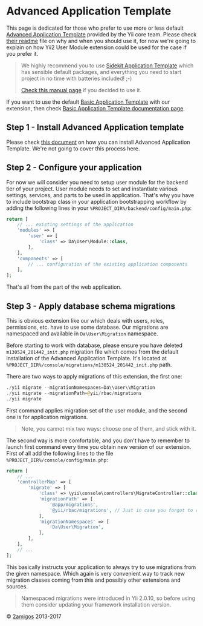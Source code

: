 Advanced Application Template
=============================

This page is dedicated for those who prefer to use more or less default
[Advanced Application Template](https://github.com/yiisoft/yii2-app-advanced) provided by the Yii core team. Please
check [their readme](https://github.com/yiisoft/yii2-app-advanced#readme) file on why and when you should use it,
for now we're going to explain on how Yii2 User Module extension could be used for the case if you prefer it.

> We highly recommend you to use [Sidekit Application Template](https://github.com/sidekit/yii2-app-template) which has sensible default
packages, and everything you need to start project in no time with batteries included! ;-)
>
> [Check this manual page](sidekit-application-template.md) if you decided to use it.

If you want to use the default [Basic Application Template](https://github.com/yiisoft/yii2-app-basic) with our
extension, then check [Basic Application Template documentation page](yii2-application-template.md).

Step 1 - Install Advanced Application template
----------------------------------------------

Please check [this document](https://github.com/yiisoft/yii2-app-advanced/blob/master/docs/guide/start-installation.md)
on how you can install Advanced Application Template. We're not going to cover this process here.

Step 2 - Configure your application
-----------------------------------

For now we will consider you need to setup user module for the backend tier of your project. User module needs to set
and instantiate various settings, services, and parts to be used in application. That's why you have to include
bootstrap class in your application bootstrapping workflow by adding the following lines in your
`%PROJECT_DIR%/backend/config/main.php`:

```php
return [
    // ... existing settings of the application
    'modules' => [
        'user' => [
            'class' => Da\User\Module::class,
        ],
    ],
    'components' => [
        // ... configuration of the existing application components
    ],
];
```

That's all from the part of the web application.

Step 3 - Apply database schema migrations
-----------------------------------------

This is obvious extension like our which deals with users, roles, permissions, etc. have to use some database.
Our migrations are namespaced and available in `Da\User\Migration` namespace.

Before starting to work with database, please ensure you have deleted `m130524_201442_init.php` migration file
which comes from the default installation of the Advanced Application Template. It's located at
`%PROJECT_DIR%/console/migrations/m130524_201442_init.php` path.

There are two ways to apply migrations of this extension, the first one:

```php
./yii migrate --migrationNamespaces=Da\\User\\Migration
./yii migrate --migrationPath=@yii/rbac/migrations
./yii migrate
```

First command applies migration set of the user module, and the second one is for application migrations.

> Note, you cannot mix two ways: choose one of them, and stick with it.

The second way is more comfortable, and you don't have to remember to launch first command every time you obtain
new version of our extension. First of all add the following lines to the file
`%PROJECT_DIR%/console/config/main.php`:

```php
return [
    // ...
    'controllerMap' => [
        'migrate' => [
            'class' => \yii\console\controllers\MigrateController::class,
            'migrationPath' => [
                '@app/migrations',
                '@yii/rbac/migrations', // Just in case you forgot to run it on console (see next note)
            ],
            'migrationNamespaces' => [
                'Da\User\Migration',
            ],
        ],
    ],
    // ...
];
```

This basically instructs your application to always try to use migrations from the given namespace. Which again
is very convenient way to track new migration classes coming from this and possibly other extensions and sources.

> Namespaced migrations were introduced in Yii 2.0.10, so before using them consider updating your framework
> installation version.


© [2amigos](http://www.2amigos.us/) 2013-2017

